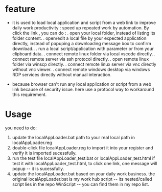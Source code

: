 # feature
- it is used to load local application and script from a web link to improve daily work productivity : speed up repeated work by automation.
By click the link , you can do :
. open your local folder, instead of listing its folder content.
. open/edit a local file by your expected application directly, instead of popuping a downloading message box to confirm download..
. run a local script/application with parameter or from your clipboard data.
. connect remote linux folder via local vscode directly.
. connect remote server via ssh protocol directly.
. open remote linux folder via winscp directly.
. connect remote linux server via vnc directly without vnc viewer.
. connect remote windows desktop via windows RDP services directly without manual interaction.


- because browser can't run any local application or script from a web link because of security issue.
here use a protocol way to workaround this requirement.

# Usage
you need to do:
1. update the localAppLoader.bat path to your real local path in localAppLoader.reg
2. double-click file localAppLoader.reg to import it into your register and verify it is imported sucessfully.
3. run the test file  localAppLoader_test.bat or localAppLoader_test.html
   if test it with localAppLoader_test.html, to click one link, one message will popup -- it is sucessfully.
4. update the localAppLoader.bat based on your daily work business.
   the original localAppLoader.bat is my work hub script -- its nested/called script lies in the repo WinScript -- you can find them in my repo list. 
   
   

   


